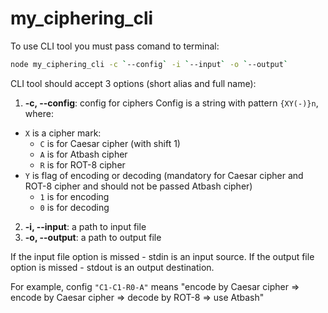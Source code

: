 # my_ciphering_cli

To use CLI tool you must pass comand to terminal: 
```bash
node my_ciphering_cli -c `--config` -i `--input` -o `--output`
```

CLI tool should accept 3 options (short alias and full name):

1.  **-c, --config**: config for ciphers
Config is a string with pattern `{XY(-)}n`, where:
  * `X` is a cipher mark:
    * `C` is for Caesar cipher (with shift 1)
    * `A` is for Atbash cipher
    * `R` is for ROT-8 cipher
  * `Y` is flag of encoding or decoding (mandatory for Caesar cipher and ROT-8 cipher and should not be passed Atbash cipher)
    * `1` is for encoding
    * `0` is for decoding
2.  **-i, --input**: a path to input file
3.  **-o, --output**: a path to output file

If the input file option is missed - stdin is an input source.
If the output file option is missed - stdout is an output destination.


For example, config `"C1-C1-R0-A"` means "encode by Caesar cipher => encode by Caesar cipher => decode by ROT-8 => use Atbash"


